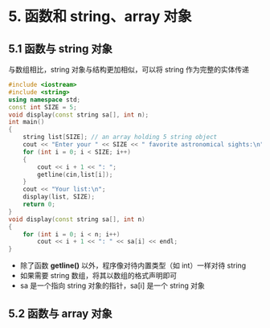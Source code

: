 # 5. 函数和 string、array 对象

## 5.1 函数与 string 对象

与数组相比，string 对象与结构更加相似，可以将 string 作为完整的实体传递

```cpp
#include <iostream>
#include <string>
using namespace std;
const int SIZE = 5;
void display(const string sa[], int n);
int main()
{
    string list[SIZE]; // an array holding 5 string object
    cout << "Enter your " << SIZE << " favorite astronomical sights:\n";
    for (int i = 0; i < SIZE; i++)
    {
        cout << i + 1 << ": ";
        getline(cin,list[i]);
    }
    cout << "Your list:\n";
    display(list, SIZE);
    return 0;
}
void display(const string sa[], int n)
{
    for (int i = 0; i < n; i++)
        cout << i + 1 << ": " << sa[i] << endl;
}
```

* 除了函数 **getline\(\)** 以外，程序像对待内置类型（如 int）一样对待 string
* 如果需要 string 数组，将其以数组的格式声明即可
* sa 是一个指向 string 对象的指针，sa\[i\] 是一个 string  对象

## 5.2 函数与 array 对象

